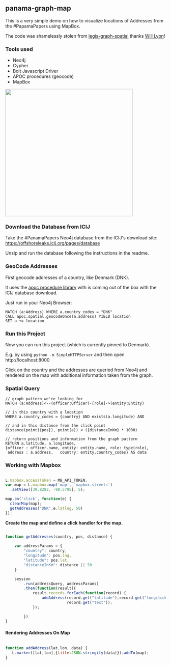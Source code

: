 ## panama-graph-map

This is a very simple demo on how to visualize locations of Addresses from the #PapamaPapers using MapBox.

The code was shamelessly stolen from [legis-graph-spatial](https://github.com/legis-graph/legis-graph-spatial) thanks [Will Lyon](http://twitter.com/lyonwj)!

### Tools used

* Neo4j
* Cypher
* Bolt Javascript Driver
* APOC procedures (geocode)
* MapBox

<img src="https://dl.dropboxusercontent.com/u/14493611/panama_map.jpg" width="400"/>

### Download the Database from ICIJ

Take the #PanamaPapers Neo4j database from the ICIJ's download site: https://offshoreleaks.icij.org/pages/database

Unzip and run the database following the instructions in the readme.

### GeoCode Addresses

First geocode addresses of a country, like Denmark (DNK).

It uses the [apoc procedure library](https://github.com/neo4j-contrib/neo4j-apoc-procedures) with is coming out of the box with the ICIJ database download.

Just run in your Neo4j Browser:

```
MATCH (a:Address) WHERE a.country_codes = "DNK" 
CALL apoc.spatial.geocodeOnce(a.address) YIELD location
SET a += location
```

### Run this Project

Now you can run this project (which is currently pinned to Denmark).

E.g. by using `python -m SimpleHTTPServer` and then open http://localhost:8000

Click on the country and the addresses are queried from Neo4j and rendered on the map with additional information taken from the graph.

### Spatial Query

```
// graph pattern we're looking for
MATCH (a:Address)<--(officer:Officer)-[role]->(entity:Entity)

// in this country with a location
WHERE a.country_codes = {country} AND exists(a.longitude) AND 

// and in this distance from the click point
distance(point({pos}), point(a)) < ({distanceInKm} * 1000)

// return positions and information from the graph pattern
RETURN a.latitude, a.longitude, 
{officer : officer.name, entity: entity.name, role: type(role),  
 address : a.address,   country: entity.country_codes} AS data
```

### Working with Mapbox

~~~ javascript

L.mapbox.accessToken = MB_API_TOKEN;
var map = L.mapbox.map('map', 'mapbox.streets')
  .setView([39.8282, -98.5795], 5);

map.on('click', function(e) {
  clearMap(map);
  getAddresses("DNK",e.latlng, 50)
});

~~~

**Create the map and define a click handler for the map.**

~~~ javascript

function getAddresses(country, pos, distance) {
    
    var addressParams = {
        "country": country,
        "longitude": pos.lng, 
        "latitude": pos.lat,
        "distanceInKm": distance || 50
    }

    session
        .run(addressQuery, addressParams)
        .then(function(result){
            result.records.forEach(function(record) {
                addAddress(record.get("latitude"),record.get("longitude"),
                           record.get("text"));
            });

        })
}


~~~


#### Rendering Addresses On Map 

~~~ javascript

function addAddress(lat,lon, data) {
   L.marker([lat,lon],{title:JSON.stringify(data)}).addTo(map);
}

~~~

